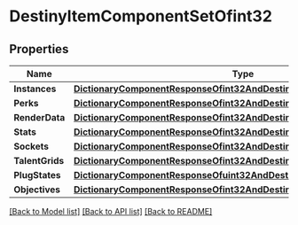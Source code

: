 # DestinyItemComponentSetOfint32

## Properties
Name | Type | Description | Notes
------------ | ------------- | ------------- | -------------
**Instances** | [**DictionaryComponentResponseOfint32AndDestinyItemInstanceComponent**](DictionaryComponentResponseOfint32AndDestinyItemInstanceComponent.md) |  | [optional] 
**Perks** | [**DictionaryComponentResponseOfint32AndDestinyItemPerksComponent**](DictionaryComponentResponseOfint32AndDestinyItemPerksComponent.md) |  | [optional] 
**RenderData** | [**DictionaryComponentResponseOfint32AndDestinyItemRenderComponent**](DictionaryComponentResponseOfint32AndDestinyItemRenderComponent.md) |  | [optional] 
**Stats** | [**DictionaryComponentResponseOfint32AndDestinyItemStatsComponent**](DictionaryComponentResponseOfint32AndDestinyItemStatsComponent.md) |  | [optional] 
**Sockets** | [**DictionaryComponentResponseOfint32AndDestinyItemSocketsComponent**](DictionaryComponentResponseOfint32AndDestinyItemSocketsComponent.md) |  | [optional] 
**TalentGrids** | [**DictionaryComponentResponseOfint32AndDestinyItemTalentGridComponent**](DictionaryComponentResponseOfint32AndDestinyItemTalentGridComponent.md) |  | [optional] 
**PlugStates** | [**DictionaryComponentResponseOfuint32AndDestinyItemPlugComponent**](DictionaryComponentResponseOfuint32AndDestinyItemPlugComponent.md) |  | [optional] 
**Objectives** | [**DictionaryComponentResponseOfint32AndDestinyItemObjectivesComponent**](DictionaryComponentResponseOfint32AndDestinyItemObjectivesComponent.md) |  | [optional] 

[[Back to Model list]](../README.md#documentation-for-models) [[Back to API list]](../README.md#documentation-for-api-endpoints) [[Back to README]](../README.md)


